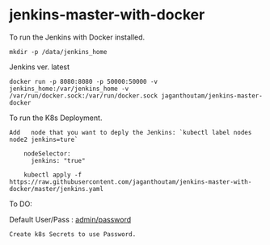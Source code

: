 # jenkins-master-with-docker

To run the Jenkins with Docker installed.

	mkdir -p /data/jenkins_home

Jenkins ver. latest


	docker run -p 8080:8080 -p 50000:50000 -v jenkins_home:/var/jenkins_home -v /var/run/docker.sock:/var/run/docker.sock jaganthoutam/jenkins-master-docker


To run the K8s Deployment.

	Add   node that you want to deply the Jenkins: `kubectl label nodes node2 jenkins=ture` 
	
        nodeSelector:
          jenkins: "true"                          

       	kubectl apply -f https://raw.githubusercontent.com/jaganthoutam/jenkins-master-with-docker/master/jenkins.yaml


To DO:


Default User/Pass : [admin/password](https://github.com/jaganthoutam/jenkins-master-with-docker/blob/master/Dockerfile#L7)

	Create k8s Secrets to use Password.
